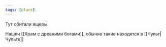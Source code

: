 ```yaml
---
tags: [place]
---
```


Тут обитали ящеры

Нашли [[Храм с древними богами]], обычно такие находятся в [[Чульт|Чульте]]
